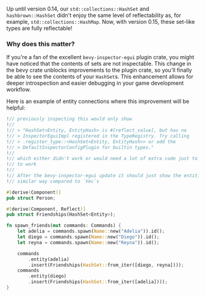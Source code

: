 <!-- Dedicated `Reflect` implementation for `Set`-like things -->
<!-- https://github.com/bevyengine/bevy/pull/13014 -->

Up until version 0.14, our `std::collections::HashSet` and `hashbrown::HashSet`
didn't enjoy the same level of reflectability as, for example,
`std::collections::HashMap`. Now, with version 0.15, these set-like types are
fully reflectable!

### Why does this matter?

If you're a fan of the excellent `bevy-inspector-egui` plugin crate, you might
have noticed that the contents of sets are not inspectable. This change in the
bevy crate unblocks improvements to the plugin crate, so you'll finally be able
to see the contents of your `HashSet`s. This enhancement allows for deeper
introspection and easier debugging in your game development workflow.

Here is an example of entity connections where this improvement will be
helpful:

```rust
!// previously inspecting this would only show 
!// 
!// > "HashSet<Entity, EntityHash> is #[reflect_value], but has no
!// > InspectorEguiImpl registered in the TypeRegistry. Try calling
!// > .register_type::<HashSet<Entity, EntityHash>> or add the
!// > DefaultInspectorConfigPlugin for builtin types."
!// 
!// which either didn't work or would need a lot of extra code just to get it
!// to work
!// 
!// After the bevy-inspector-egui update it should just show the entities in a
!// similar way compared to `Vec`s

#[derive(Component)]
pub struct Person;

#[derive(Component, Reflect)]
pub struct Friendships(HashSet<Entity>);

fn spawn_friends(mut commands: Commands) {
    let adelia = commands.spawn(Name::new("Adelia")).id();
    let diego = commands.spawn(Name::new("Diego")).id();
    let reyna = commands.spawn(Name::new("Reyna")).id();

    commands
        .entity(adelia)
        .insert(Friendships(HashSet::from_iter([diego, reyna])));
    commands
        .entity(diego)
        .insert(Friendships(HashSet::from_iter([adelia])));
}
```

[`std::collections::HashSet`]: https://doc.rust-lang.org/stable/std/collections/struct.HashSet.html
[`hashbrown::HashSet`]: https://docs.rs/hashbrown/latest/hashbrown/struct.HashSet.html
[`Reflect`]: https://docs.rs/bevy/0.15.0-rc.3/bevy/reflect/trait.Reflect.html
[`std::collections::HashMap`]: https://doc.rust-lang.org/stable/std/collections/struct.HashMap.html
[`bevy-inspector-egui`]: https://github.com/jakobhellermann/bevy-inspector-egui
